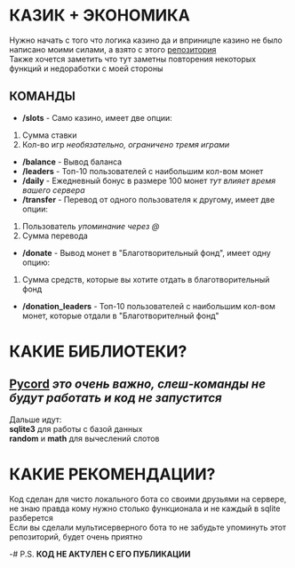 # КАЗИК + ЭКОНОМИКА
Нужно начать с того что логика казино да и вприницпе казино не было написано моими силами, а взято с этого [репозитория](https://github.com/InspiredImpact/casino-bot-for-discord)  
Также хочется заметить что тут заметны повторения некоторых функций и недоработки с моей стороны
## КОМАНДЫ ##
- **/slots** - Само казино, имеет две опции:  
1. Сумма ставки  
2. Кол-во игр *необязательно, ограничено тремя играми*  
- **/balance** - Вывод баланса  
- **/leaders** - Топ-10 пользователей с наибольшим кол-вом монет  
- **/daily** - Ежедневный бонус в размере 100 монет *тут влияет время вашего сервера*  
- **/transfer** - Перевод от одного пользователя к другому, имеет две опции:  
1. Пользователь *упоминание через @*  
2. Сумма перевода  
- **/donate** - Вывод монет в "Благотворительный фонд", имеет одну опцию:
1. Сумма средств, которые вы хотите отдать в благотворительный фонд  
- **/donation_leaders** - Топ-10 пользователей с наибольшим кол-вом монет, которые отдали в "Благотворителный фонд"
# КАКИЕ БИБЛИОТЕКИ?
## [Pycord](https://pycord.dev/) *это очень важно, слеш-команды не будут работать и код не запустится* ##
Дальше идут:  
**sqlite3** для работы с базой данных  
**random** и **math** для вычеслений слотов
# КАКИЕ РЕКОМЕНДАЦИИ?
Код сделан для чисто локального бота со своими друзьями на сервере, не знаю правда кому нужно столько функционала и не каждый в sqlite разберется  
Если вы сделали мультисерверного бота то не забудьте упоминуть этот репозиторий, будет очень приятно  
  
  
  
-# P.S.
**КОД НЕ АКТУЛЕН С ЕГО ПУБЛИКАЦИИ** 
